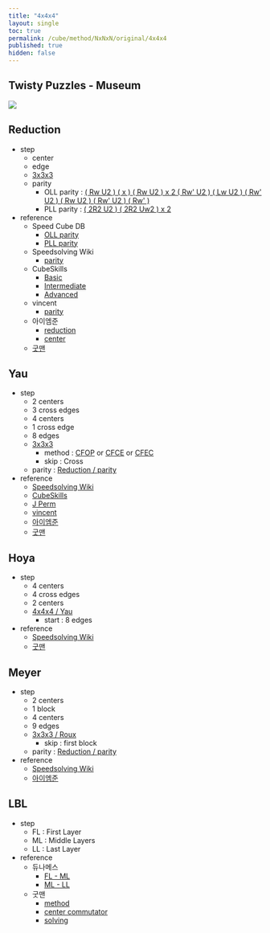 ```yaml
---
title: "4x4x4"
layout: single
toc: true
permalink: /cube/method/NxNxN/original/4x4x4
published: true
hidden: false
---
```


<head>
  <base target="_blank">
</head>



## Twisty Puzzles - Museum

<a href="https://twistypuzzles.com/app/museum/museum_showitem.php?pkey=265">
  <img src="https://twistypuzzles.com/museum/large/00265-01.jpg">
</a>



## Reduction

- step
  - center
  - edge
  - [3x3x3](/cube/method/NxNxN/original/3x3x3#method)
  - parity
    - OLL parity : [( Rw U2 ) ( x ) ( Rw U2 ) x 2 ( Rw' U2 ) ( Lw U2 ) ( Rw' U2 ) ( Rw U2 ) ( Rw' U2 ) ( Rw' )](https://alpha.twizzle.net/edit/?puzzle=4x4x4&stickering=OLL&setup-anchor=end&alg=%28Rw+U2%27%29+x+%28Rw+U2%27%292+%28Rw%27+U2%27%29+%28Lw+U2%27%29+%28Rw%27+U2%27%29+%28Rw+U2%27%29+%28Rw%27+U2%27%29+Rw%27)
    - PLL parity : [( 2R2 U2 ) ( 2R2 Uw2 ) x 2](https://alpha.twizzle.net/edit/?puzzle=4x4x4&stickering=PLL&setup-anchor=end&alg=%282R2+U2%27%29+%282R2+Uw2%27%292)
- reference
  - Speed Cube DB
    - [OLL parity](https://speedcubedb.com/a/4x4/OLLParity)
    - [PLL parity](https://speedcubedb.com/a/4x4/PLLParity)
  - Speedsolving Wiki
    - [parity](https://www.speedsolving.com/wiki/index.php/4x4x4_parity_algorithms)
  - CubeSkills
    - [Basic](https://www.cubeskills.com/tutorials/beginners-method-for-solving-the-4x4-cube)
    - [Intermediate](https://www.cubeskills.com/tutorials/intermediate-tips-and-yau-method)
    - [Advanced](https://www.cubeskills.com/tutorials/advanced-4x4-tips-and-techniques)
  - vincent
    - [parity](https://m.blog.naver.com/vincentcube/60149158694)
  - 아이엠준
    - [reduction](https://youtu.be/jqSLBR38hUA)
    - [center](https://youtu.be/4ViuGBx14zg)
  - [굿맨](https://youtu.be/rNE9o1YTh0g)



## Yau

- step
  - 2 centers
  - 3 cross edges
  - 4 centers
  - 1 cross edge
  - 8 edges
  - [3x3x3](/cube/method/NxNxN/original/3x3x3#method)
    - method : [CFOP](/cube/method/NxNxN/original/3x3x3/cfop) or [CFCE](/cube/method/NxNxN/original/3x3x3/cfce) or [CFEC](/cube/method/NxNxN/original/3x3x3/cfec)
    - skip : Cross
  - parity : [Reduction / parity](#reduction)
- reference
  - [Speedsolving Wiki](https://www.speedsolving.com/wiki/index.php/Yau_method)
  - [CubeSkills](https://www.cubeskills.com/tutorials/intermediate-tips-and-yau-method)
  - [J Perm](https://jperm.net/4x4)
  - [vincent](https://m.blog.naver.com/vincentcube?categoryNo=58)
  - [아이엠준](https://youtu.be/jcEelDhL7KU)
  - [굿맨](https://youtu.be/0slUBFL3F-g)



## Hoya

- step
  - 4 centers
  - 4 cross edges
  - 2 centers
  - [4x4x4 / Yau](#yau)
    - start : 8 edges
- reference
  - [Speedsolving Wiki](https://www.speedsolving.com/wiki/index.php/Hoya_method)
  - [굿맨](https://youtu.be/k9dNU6h8g5o)



## Meyer

- step
  - 2 centers
  - 1 block
  - 4 centers
  - 9 edges
  - [3x3x3 / Roux](/cube/method/NxNxN/original/3x3x3/roux)
    - skip : first block
  - parity : [Reduction / parity](#reduction)
- reference
  - [Speedsolving Wiki](https://www.speedsolving.com/wiki/index.php/Meyer_method)
  - [아이엠준](https://youtu.be/iBbqL0v3naI)



## LBL

- step
  - FL : First Layer
  - ML : Middle Layers
  - LL : Last Layer
- reference
  - 듀나메스
    - [FL - ML](https://youtu.be/_Hbf2TpsoUI)
    - [ML - LL](https://youtu.be/MtVIzF3Umyo)
  - 굿맨
    - [method](https://youtu.be/D_UYYz_OwOM)
    - [center commutator](https://youtu.be/HsUH_K_921w)
    - [solving](https://youtu.be/iRoivG7Te40)
